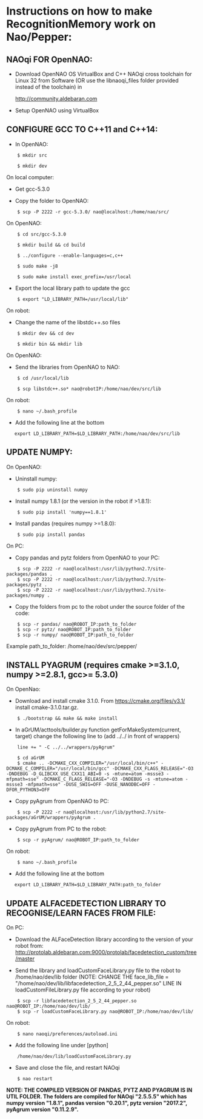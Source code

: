 # Instructions on how to make RecognitionMemory work on Nao/Pepper:

## NAOqi FOR OpenNAO:


*   Download OpenNAO OS VirtualBox and C++ NAOqi cross toolchain for Linux 32 from Software (OR use the libnaoqi_files folder provided instead of the toolchain) in 


    http://community.aldebaran.com


*   Setup OpenNAO using VirtualBox


## CONFIGURE GCC TO C++11 and C++14: 


*    In OpenNAO:

```
    $ mkdir src

    $ mkdir dev
```

On local computer:


*   Get gcc-5.3.0


*   Copy the folder to OpenNAO:

```
    $ scp -P 2222 -r gcc-5.3.0/ nao@localhost:/home/nao/src/
```

On OpenNAO:

```
    $ cd src/gcc-5.3.0

    $ mkdir build && cd build

    $ ../configure --enable-languages=c,c++

    $ sudo make -j8

    $ sudo make install exec_prefix=/usr/local
```

*   Export the local library path to update the gcc

```
    $ export "LD_LIBRARY_PATH=/usr/local/lib"
```

On robot:

*   Change the name of the libstdc++.so files

```
    $ mkdir dev && cd dev

    $ mkdir bin && mkdir lib

```

On OpenNAO:

*   Send the libraries from OpenNAO to NAO: 

```
    $ cd /usr/local/lib

    $ scp libstdc++.so* nao@robotIP:/home/nao/dev/src/lib
```

On robot:

```
    $ nano ~/.bash_profile
```

*   Add the following line at the bottom

```
   export LD_LIBRARY_PATH=$LD_LIBRARY_PATH:/home/nao/dev/src/lib
```

## UPDATE NUMPY:

On OpenNAO:

*   Uninstall numpy:

```
    $ sudo pip uninstall numpy
```

*   Install numpy 1.8.1 (or the version in the robot if >1.8.1):

```
    $ sudo pip install 'numpy==1.8.1'
```

*   Install pandas (requires numpy >=1.8.0):

```
    $ sudo pip install pandas
```

On PC:

*   Copy pandas and pytz folders from OpenNAO to your PC:

```
    $ scp -P 2222 -r nao@localhost:/usr/lib/python2.7/site-packages/pandas .
    $ scp -P 2222 -r nao@localhost:/usr/lib/python2.7/site-packages/pytz .
    $ scp -P 2222 -r nao@localhost:/usr/lib/python2.7/site-packages/numpy .
```
*   Copy the folders from pc to the robot under the source folder of the code:

```
    $ scp -r pandas/ nao@ROBOT_IP:path_to_folder
    $ scp -r pytz/ nao@ROBOT_IP:path_to_folder
    $ scp -r numpy/ nao@ROBOT_IP:path_to_folder
```

Example path_to_folder: /home/nao/dev/src/pepper/

## INSTALL PYAGRUM (requires cmake >=3.1.0, numpy >=2.8.1, gcc>= 5.3.0)

On OpenNao:

*   Download and install cmake 3.1.0. From https://cmake.org/files/v3.1/ install cmake-3.1.0.tar.gz.

```
    $ ./bootstrap && make && make install
```

*   In aGrUM/acttools/builder.py function getForMakeSystem(current, target)  change the following line to (add ../../   in front of wrappers) 

```
    line += " -C ../../wrappers/pyAgrum"
```

```
    $ cd aGrUM
    $ cmake .. -DCMAKE_CXX_COMPILER="/usr/local/bin/c++" -DCMAKE_C_COMPILER="/usr/local/bin/gcc" -DCMAKE_CXX_FLAGS_RELEASE="-O3 -DNDEBUG -D_GLIBCXX_USE_CXX11_ABI=0 -s -mtune=atom -mssse3 -mfpmath=sse" -DCMAKE_C_FLAGS_RELEASE="-O3 -DNDEBUG -s -mtune=atom -mssse3 -mfpmath=sse" -DUSE_SWIG=OFF -DUSE_NANODBC=OFF -DFOR_PYTHON3=OFF
```

*   Copy pyAgrum from OpenNAO to PC:

```
    $ scp -P 2222 -r nao@localhost:/usr/lib/python2.7/site-packages/aGrUM/wrappers/pyAgrum .
```

*   Copy pyAgrum from PC to the robot:

```
    $ scp -r pyAgrum/ nao@ROBOT_IP:path_to_folder
```


On robot:

```
    $ nano ~/.bash_profile
```

*   Add the following line at the bottom

```
   export LD_LIBRARY_PATH=$LD_LIBRARY_PATH:path_to_folder
```

## UPDATE ALFACEDETECTION LIBRARY TO RECOGNISE/LEARN FACES FROM FILE:

On PC:

*   Download the ALFaceDetection library according to the version of your robot from: http://protolab.aldebaran.com:9000/protolab/facedetection_custom/tree/master

*   Send the library and loadCustomFaceLibrary.py file to the robot to /home/nao/dev/lib folder (NOTE: CHANGE THE face_lib_file = "/home/nao/dev/lib/libfacedetection_2_5_2_44_pepper.so" LINE IN loadCustomFileLibrary.py file according to your robot)

```
    $ scp -r libfacedetection_2_5_2_44_pepper.so nao@ROBOT_IP:/home/nao/dev/lib/
    $ scp -r loadCustomFaceLibrary.py nao@ROBOT_IP:/home/nao/dev/lib/
```

On robot:

```
    $ nano naoqi/preferences/autoload.ini
```

*   Add the following line under [python]

```
    /home/nao/dev/lib/loadCustomFaceLibrary.py
```

*   Save and close the file, and restart NAOqi

```
    $ nao restart
```

**NOTE: THE COMPILED VERSION OF PANDAS, PYTZ AND PYAGRUM IS IN UTIL FOLDER. The folders are compiled for NAOqi "2.5.5.5" which has numpy version "1.8.1", pandas version "0.20.1", pytz version "2017.2", pyAgrum version "0.11.2.9".**


